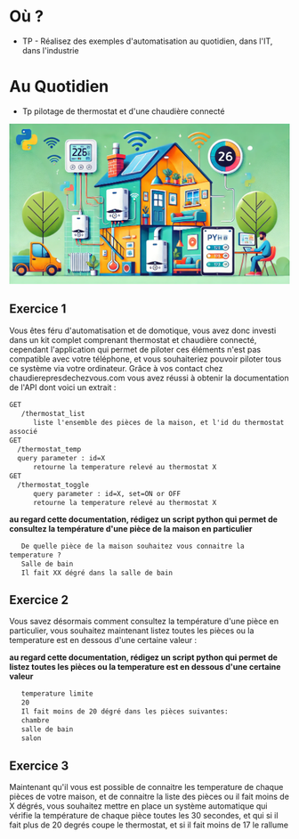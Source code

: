<!-- .slide: data-state="nologo-slide" style="text-align: center" -->
# Où ?

* TP - Réalisez des exemples d'automatisation au quotidien, dans l'IT, dans l'industrie

<!-- .slide: data-state="nologo-slide" style="text-align: center" -->
# Au Quotidien 

* Tp pilotage de thermostat et d'une chaudière connecté

![pilotage chaudiere](images/pilotage_chaudiere.webp "pilotage chaudière") <!-- .element: width="100px" -->


## Exercice 1

Vous êtes féru d'automatisation et de domotique, vous avez donc investi dans un kit complet comprenant thermostat et chaudière connecté, 
cependant l'application qui permet de piloter ces éléments n'est pas compatible avec votre téléphone, et vous souhaiteriez pouvoir piloter tous ce système via votre ordinateur.
Grâce à vos contact chez chaudierepresdechezvous.com vous avez réussi à obtenir la documentation de l'API dont voici un extrait :

```
GET
   /thermostat_list
      liste l'ensemble des pièces de la maison, et l'id du thermostat associé
GET
  /thermostat_temp
  query parameter : id=X
      retourne la temperature relevé au thermostat X
GET
  /thermostat_toggle
      query parameter : id=X, set=ON or OFF
      retourne la temperature relevé au thermostat X
```

**au regard cette documentation, rédigez un script python qui permet de consultez la température d'une pièce de la maison en particulier**

```
   De quelle pièce de la maison souhaitez vous connaitre la temperature ?
   Salle de bain
   Il fait XX dégré dans la salle de bain 
``` 


## Exercice 2
Vous savez désormais comment consultez la température d'une pièce en particulier, vous souhaitez maintenant listez toutes les pièces ou la temperature est en dessous d'une certaine valeur :

**au regard cette documentation, rédigez un script python qui permet de listez toutes les pièces ou la temperature est en dessous d'une certaine valeur**

```
   temperature limite
   20
   Il fait moins de 20 dégré dans les pièces suivantes:
   chambre
   salle de bain
   salon
``` 

## Exercice 3
Maintenant qu'il vous est possible de connaitre les temperature de chaque pièces de votre maison, et de connaitre la liste des pièces ou il fait moins de X dégrés,
vous souhaitez mettre en place un système automatique qui vérifie la température de chaque pièce toutes les 30 secondes, et qui si il fait plus de 20 degrés coupe le thermostat, et si il fait moins de 17 le rallume

